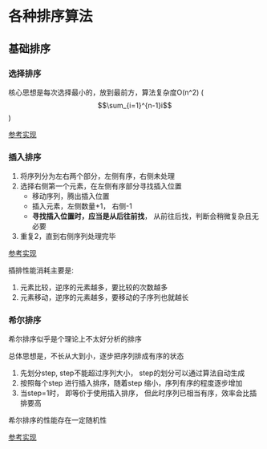 # 各种排序算法

## 基础排序
### 选择排序
核心思想是每次选择最小的，放到最前方，算法复杂度O(n^2) ($$\sum_{i=1}^{n-1}i$$)

[参考实现](https://github.com/feiyangyy/naive_codes/blob/dd568a3c29d66e4719377cb6f779394101bb0997/algorithm/basic_sort.cc#L27)

### 插入排序
1. 将序列分为左右两个部分，左侧有序，右侧未处理
2. 选择右侧第一个元素，在左侧有序部分寻找插入位置
    * 移动序列，腾出插入位置
    * 插入元素，左侧数量+1， 右侧-1
    * **寻找插入位置时，应当是从后往前找**， 从前往后找，判断会稍微复杂且无必要
3. 重复2，直到右侧序列处理完毕

[参考实现](https://github.com/feiyangyy/naive_codes/blob/dd568a3c29d66e4719377cb6f779394101bb0997/algorithm/basic_sort.cc#L48)

插排性能消耗主要是:
1.  元素比较，逆序的元素越多，要比较的次数越多
2.  元素移动，逆序的元素越多，要移动的子序列也就越长

### 希尔排序
希尔排序似乎是个理论上不太好分析的排序

总体思想是，不长从大到小，逐步把序列排成有序的状态

1. 先划分step, step不能超过序列大小， step的划分可以通过算法自动生成
2. 按照每个step 进行插入排序，随着step 缩小，序列有序的程度逐步增加
3. 当step=1时， 即等价于使用插入排序， 但此时序列已相当有序，效率会比插排要高

希尔排序的性能存在一定随机性

[参考实现](https://github.com/feiyangyy/naive_codes/blob/dd568a3c29d66e4719377cb6f779394101bb0997/algorithm/basic_sort.cc#L102)
